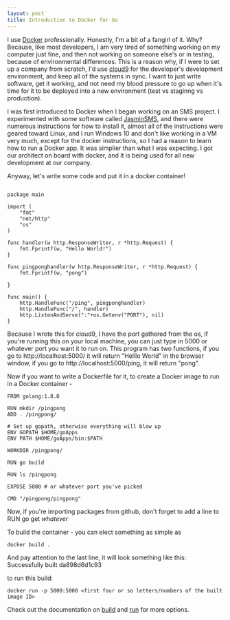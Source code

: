 ```yaml
---
layout: post
title: Introduction to Docker for Go
---
```


I use [Docker](https://www.docker.com/what-docker) professionally. Honestly, I'm a bit of a fangirl of it. Why? Because, like most developers, I am very tired of something working on my computer just fine, and then not working on someone else's or in testing, because of environmental differences. This is a reason why, if I were to set up a company from scratch, I'd use [cloud9](https://c9.io/) for the developer's development environment, and keep all of the systems in sync. I want to just write software, get it working, and not need my blood pressure to go up when it's time for it to be deployed into a new environment (test vs staginng vs production). 

I was first introduced to Docker when I began working on an SMS project. I experimented with some software called [JasminSMS](http://www.jasminsms.com), and there were numerous instructions for how to install it, almost all of the instructions were geared toward Linux, and I run Windows 10 and don't like working in a VM very much, except for the docker instructions, so I had a reason to learn how to run a Docker app. It was simplier than what I was expecting. I got our architect on board with docker, and it is being used for all new development at our company.

Anyway, let's write some code and put it in a docker container!

```golang

package main

import (
	"fmt"
	"net/http"
	"os"
)

func handler(w http.ResponseWriter, r *http.Request) {
	fmt.Fprintf(w, "Hello World!")
}

func pingponghandler(w http.ResponseWriter, r *http.Request) {
	fmt.Fprintf(w, "pong")

}

func main() {
	http.HandleFunc("/ping", pingponghandler)
	http.HandleFunc("/", handler)
	http.ListenAndServe(":"+os.Getenv("PORT"), nil)
}
```

Because I wrote this for cloud9, I have the port gathered from the os, if you're running this on your local machine, you can just type in 5000 or whatever port you want it to run on.  This program has two functions, if you go to http://localhost:5000/ it will return "Helllo World" in the browser window, if you go to http://localhost:5000/ping, it will return  "pong". 

Now if you want to write a Dockerfile for it, to create a Docker image to run in a Docker container - 

```
FROM golang:1.8.0

RUN mkdir /pingpong
ADD . /pingpong/ 

# Set up gopath, otherwise everything will blow up
ENV GOPATH $HOME/goApps  
ENV PATH $HOME/goApps/bin:$PATH

WORKDIR /pingpong/

RUN go build 

RUN ls /pingpong

EXPOSE 5000 # or whatever port you've picked

CMD "/pingpong/pingpong"

```

Now, if you're importing packages from github, don't forget to add a line to RUN go get *whatever*

To build the container - you can elect something as simple as 

```
docker build .
```

And pay attention to the last line, it will look something like this:
Successfully built da898d6d1c93

to run this build:

```
docker run -p 5000:5000 <first four or so letters/numbers of the built image ID>
```

Check out the documentation on [build](https://docs.docker.com/engine/reference/commandline/build/) and [run](https://docs.docker.com/engine/reference/commandline/run/) for more options. 
